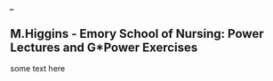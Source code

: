 ##### _


## M.Higgins - Emory School of Nursing: Power Lectures and G*Power Exercises

some text here